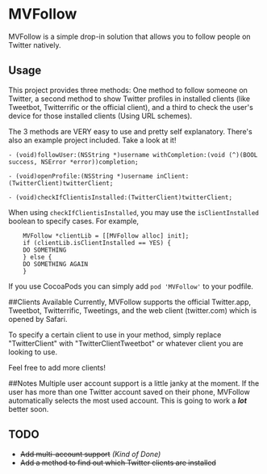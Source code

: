 # MVFollow
MVFollow is a simple drop-in solution that allows you to follow people on Twitter natively.

## Usage
This project provides three methods: One method to follow someone on Twitter, a second method to show Twitter profiles in installed clients (like Tweetbot, Twitterrific or the official client), and a third to check the user's device for those installed clients (Using URL schemes).

The 3 methods are VERY easy to use and pretty self explanatory. There's also an example project included. Take a look at it!

``` objc
- (void)followUser:(NSString *)username withCompletion:(void (^)(BOOL success, NSError *error))completion;
```   
``` objc
- (void)openProfile:(NSString *)username inClient:(TwitterClient)twitterClient;
```
``` objc
- (void)checkIfClientisInstalled:(TwitterClient)twitterClient;
```
When using ```checkIfClientisInstalled```, you may use the ```isClientInstalled``` boolean to specify cases.
For example, 
``` objc
    MVFollow *clientLib = [[MVFollow alloc] init];
	if (clientLib.isClientInstalled == YES) {
	DO SOMETHING
	} else {
	DO SOMETHING AGAIN
	}
```

If you use CocoaPods you can simply add `pod 'MVFollow'` to your podfile.

##Clients Available
Currently, MVFollow supports the official Twitter.app, Tweetbot, Twitterrific, Tweetings, and the web client (twitter.com) which is opened by Safari.

To specify a certain client to use in your method, simply replace "TwitterClient" with "TwitterClientTweetbot" or whatever client you are looking to use.

Feel free to add more clients!

##Notes
Multiple user account support is a little janky at the moment. If the user has more than one Twitter account saved on their phone, MVFollow automatically selects the most used account. This is going to work a ***lot*** better soon.
## TODO
- ~~Add multi-account support~~ *(Kind of Done)*
- ~~Add a method to find out which Twitter clients are installed~~

